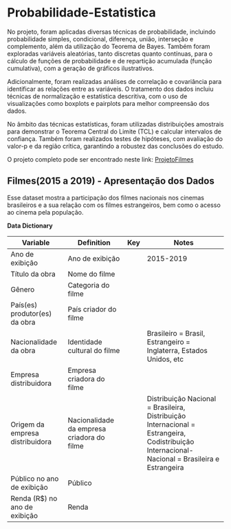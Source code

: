 # Probabilidade-Estatistica

No projeto, foram aplicadas diversas técnicas de probabilidade, incluindo probabilidade simples, condicional, diferença, união, interseção e complemento, além da utilização do Teorema de Bayes. Também foram exploradas variáveis aleatórias, tanto discretas quanto contínuas, para o cálculo de funções de probabilidade e de repartição acumulada (função cumulativa), com a geração de gráficos ilustrativos.

Adicionalmente, foram realizadas análises de correlação e covariância para identificar as relações entre as variáveis. O tratamento dos dados incluiu técnicas de normalização e estatística descritiva, com o uso de visualizações como boxplots e pairplots para melhor compreensão dos dados.

No âmbito das técnicas estatísticas, foram utilizadas distribuições amostrais para demonstrar o Teorema Central do Limite (TCL) e calcular intervalos de confiança. Também foram realizados testes de hipóteses, com avaliação do valor-p e da região crítica, garantindo a robustez das conclusões do estudo.

O projeto completo pode ser encontrado neste link:
<a href="https://github.com/hugoferraz5/Probabilidade-Estatistica/blob/main/filmes.ipynb">ProjetoFilmes</a>

## **Filmes(2015 a 2019) - Apresentação dos Dados**

 Esse dataset mostra a  participação dos filmes nacionais nos cinemas brasileiros e a sua relação com os filmes estrangeiros, bem como o acesso ao cinema pela população.


**Data Dictionary**

| Variable | Definition                                 | Key                                            | Notes                                                                                                                                       |
|----------|--------------------------------------------|------------------------------------------------|---------------------------------------------------------------------------------------------------------------------------------------------|
| Ano de exibição      |      Ano de exibição                                   |                              |    2015-2019                                                                                                                                         |
| Título da obra	   | Nome do filme                               |                       |                                                               |
| Gênero      | Categoria do filme                                        |                                                |                                                                                                                                             |
| País(es) produtor(es) da obra      | País criador do filme                                |                                                |                                                         |
| Nacionalidade da obra    | Identidade cultural do filme|                                                |                  Brasileiro = Brasil, Estrangeiro = Inglaterra, Estados Unidos, etc
| Empresa distribuidora    | Empresa criadora do filme |                                                |  |
| Origem da empresa distribuidora   | Nacionalidade da empresa criadora do filme                             |                             |   Distribuição Nacional = Brasileira, Distribuição Internacional = Estrangeira, Codistribuição Internacional-Nacional = Brasileira e Estrangeira                                                                                                                                    
| Público no ano de exibição     | Público                             |                                                |                                                                                                                                             |
| Renda (R$) no ano de exibição    | Renda                               |                                                |                                                                                                                                             |


